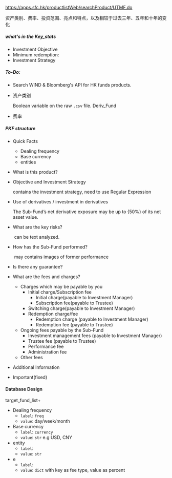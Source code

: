 https://apps.sfc.hk/productlistWeb/searchProduct/UTMF.do



资产类别、费率、投资范围、亮点和特点，以及相较于过去三年、五年和十年的变化



##### what's in the Key_stats

- Investment Objective
- Minimum redemption:
- Investment Strategy





##### To-Do:

- Search WIND & Bloomberg's API for HK funds products.








- 资产类别

  Boolean variable on the raw `.csv` file.  Deriv_Fund

- 费率







##### PKF structure

- Quick Facts

  - Dealing frequency
  - Base currency
  - entities

- What is this product?

- Objective and Investment Strategy

  contains the investment strategy, need to use Regular Expression

- Use of derivatives / investment in derivatives

  The Sub-Fund’s net derivative exposure may be up to {50%} of its net asset value.

- What are the key risks?

  ​	can be text analyzed.

- How has the Sub-Fund performed?

  ​	may contains images of former performance

- Is there any guarantee?

- What are the fees and charges?

  - Charges which may be payable by you
    - Initial charge/Subscription fee
      - Initial charge(payable to Investment Manager)
      - Subscription fee(payable to Trustee)
    - Switching charge(payable to Investment Manager)
    - Redemption charge/fee
      - Redemption charge (payable to Investment Manager)
      - Redemption fee (payable to Trustee)
  - Ongoing fees payable by the Sub-Fund
    - Investment management fees (payable to Investment Manager)
    - Trustee fee (payable to Trustee)
    - Performance fee
    - Administration fee
  - Other fees

- Additional Information

- Important(fixed)



#### Database Design

target_fund_list+

- Dealing frequency
  - `label`: `freq`
  - `value`: day/week/month
- Base currency
  - `label`: `currency`
  - `value`: `str` e.g USD, CNY
- entity
  - `label`: 
  - `value`: `str`
- e
  - `label`: 
  - `value`: `dict` with key as fee type, value as percent

















































